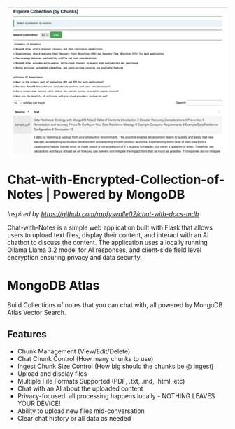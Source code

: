 ![](explore.png)

# Chat-with-Encrypted-Collection-of-Notes | Powered by MongoDB

_Inspired by https://github.com/ranfysvalle02/chat-with-docs-mdb_


Chat-with-Notes is a simple web application built with Flask that allows users to upload text files, display their content, and interact with an AI chatbot to discuss the content. The application uses a locally running Ollama Llama 3.2 model for AI responses, and client-side field level encryption ensuring privacy and data security. 

# MongoDB Atlas

Build Collections of notes that you can chat with, all powered by MongoDB Atlas Vector Search.

## Features

- Chunk Management (View/Edit/Delete)
- Chat Chunk Control (How many chunks to use)
- Ingest Chunk Size Control (How big should the chunks be @ ingest)
- Upload and display files
- Multiple File Formats Supported (PDF, .txt, .md, .html, etc)
- Chat with an AI about the uploaded content
- Privacy-focused: all processing happens locally - NOTHING LEAVES YOUR DEVICE!
- Ability to upload new files mid-conversation
- Clear chat history or all data as needed


